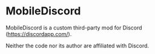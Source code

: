 # MobileDiscord

MobileDiscord is a custom third-party mod for Discord (https://discordapp.com/).

Neither the code nor its author are affiliated with Discord.
